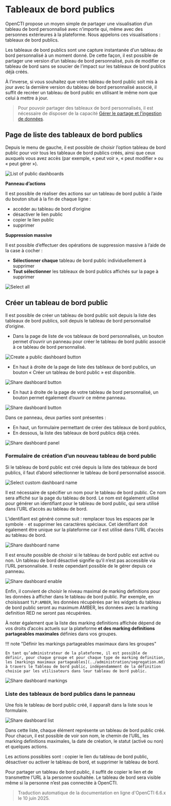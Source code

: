 # Tableaux de bord publics

OpenCTI propose un moyen simple de partager une visualisation d’un tableau de bord personnalisé avec n’importe qui, même avec des personnes extérieures à la plateforme. Nous appelons ces visualisations : tableaux de bord publics.

Les tableaux de bord publics sont une capture instantanée d’un tableau de bord personnalisé à un moment donné. De cette façon, il est possible de partager une version d’un tableau de bord personnalisé, puis de modifier ce tableau de bord sans se soucier de l’impact sur les tableaux de bord publics déjà créés.

À l’inverse, si vous souhaitez que votre tableau de bord public soit mis à jour avec la dernière version du tableau de bord personnalisé associé, il suffit de recréer un tableau de bord public en utilisant le même nom que celui à mettre à jour.

> Pour pouvoir partager des tableaux de bord personnalisés, il est nécessaire de disposer de la capacité [Gérer le partage et l’ingestion de données](../administration/users.md).

## Page de liste des tableaux de bord publics

Depuis le menu de gauche, il est possible de choisir l’option tableau de bord public pour voir tous les tableaux de bord publics créés, ainsi que ceux auxquels vous avez accès (par exemple, « peut voir », « peut modifier » ou « peut gérer »).

![List of public dashboards](assets/list_public_dashboards.png)

**Panneau d’actions**

Il est possible de réaliser des actions sur un tableau de bord public à l’aide du bouton situé à la fin de chaque ligne :

- accéder au tableau de bord d’origine
- désactiver le lien public
- copier le lien public
- supprimer

**Suppression massive**

Il est possible d’effectuer des opérations de suppression massive à l’aide de la case à cocher :

- **Sélectionner chaque** tableau de bord public individuellement à supprimer
- **Tout sélectionner** les tableaux de bord publics affichés sur la page à supprimer

![Select all](assets/select_all_public.png)


## Créer un tableau de bord public

Il est possible de créer un tableau de bord public soit depuis la liste des tableaux de bord publics, soit depuis le tableau de bord personnalisé d’origine.

- Dans la page de liste de vos tableaux de bord personnalisés, un bouton permet d’ouvrir un panneau pour créer le tableau de bord public associé à ce tableau de bord personnalisé.

![Create a public dashboard button](assets/create_public_dashboard.png)

- En haut à droite de la page de liste des tableaux de bord publics, un bouton « Créer un tableau de bord public » est disponible.

![Share dashboard button](assets/create_public_dashboard_from_public_list.png)

- En haut à droite de la page de votre tableau de bord personnalisé, un bouton permet également d’ouvrir ce même panneau.

![Share dashboard button](assets/share-dashboard-button.png)

Dans ce panneau, deux parties sont présentes :
- En haut, un formulaire permettant de créer des tableaux de bord publics,
- En dessous, la liste des tableaux de bord publics déjà créés.

![Share dashboard panel](assets/share-public-dashboard-panel.png)

### Formulaire de création d’un nouveau tableau de bord public

Si le tableau de bord public est créé depuis la liste des tableaux de bord publics, il faut d’abord sélectionner le tableau de bord personnalisé associé.

![Select custom dashboard name](assets/select-custom-dashboard.png)

Il est nécessaire de spécifier un nom pour le tableau de bord public. Ce nom sera affiché sur la page du tableau de bord. Le nom est également utilisé pour générer un identifiant pour le tableau de bord public, qui sera utilisé dans l’URL d’accès au tableau de bord.

L’identifiant est généré comme suit : remplacer tous les espaces par le symbole `-` et supprimer les caractères spéciaux. Cet identifiant doit également être unique sur la plateforme car il est utilisé dans l’URL d’accès au tableau de bord.

![Share dashboard name](assets/share-dashboard-name.png)

Il est ensuite possible de choisir si le tableau de bord public est activé ou non. Un tableau de bord désactivé signifie qu’il n’est pas accessible via l’URL personnalisée. Il reste cependant possible de le gérer depuis ce panneau.

![Share dashboard enable](assets/share-dashboard-enable.png)

Enfin, il convient de choisir le niveau maximal de marking definitions pour les données à afficher dans le tableau de bord public. Par exemple, en choisissant `TLP:AMBER`, les données récupérées par les widgets du tableau de bord public seront au maximum AMBER, les données avec la marking definition RED ne seront pas récupérées.

À noter également que la liste des marking definitions affichée dépend de vos droits d’accès actuels sur la plateforme **et des marking definitions partageables maximales** définies dans vos groupes.

!!! note "Définir les markings partageables maximaux dans les groupes"

    En tant qu’administrateur de la plateforme, il est possible de définir, pour chaque groupe et pour chaque type de marking definition, les [markings maximaux partageables](../administration/segregation.md) à travers le Tableau de bord public, indépendamment de la définition choisie par les utilisateurs dans leur tableau de bord public.

![Share dashboard markings](assets/share-dashboard-markings.png)

### Liste des tableaux de bord publics dans le panneau

Une fois le tableau de bord public créé, il apparaît dans la liste sous le formulaire.

![Share dashboard list](assets/share-dashboard-list.png)

Dans cette liste, chaque élément représente un tableau de bord public créé. Pour chacun, il est possible de voir son nom, le chemin de l’URL, les marking definitions maximales, la date de création, le statut (activé ou non) et quelques actions.

Les actions possibles sont : copier le lien du tableau de bord public, désactiver ou activer le tableau de bord, et supprimer le tableau de bord.

Pour partager un tableau de bord public, il suffit de copier le lien et de transmettre l’URL à la personne souhaitée. Le tableau de bord sera visible même si la personne n’est pas connectée à OpenCTI.

> Traduction automatique de la documentation en ligne d'OpenCTI 6.6.x le 10 juin 2025.